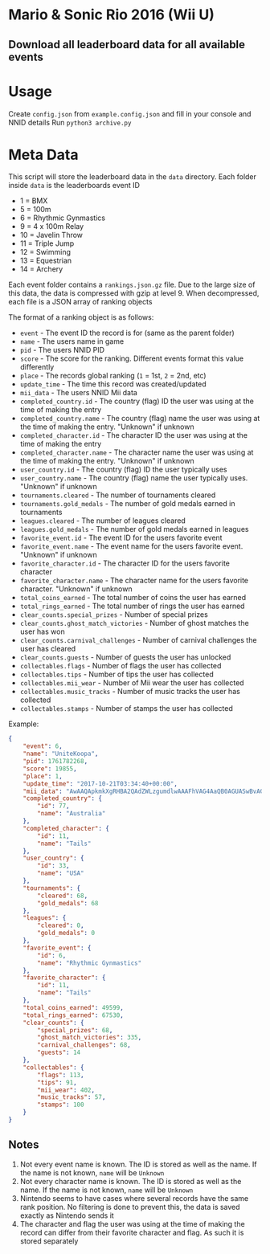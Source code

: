 # Mario & Sonic Rio 2016 (Wii U)
## Download all leaderboard data for all available events

# Usage
Create `config.json` from `example.config.json` and fill in your console and NNID details
Run `python3 archive.py`

# Meta Data
This script will store the leaderboard data in the `data` directory. Each folder inside `data` is the leaderboards event ID

- 1 = BMX
- 5 = 100m
- 6 = Rhythmic Gynmastics
- 9 = 4 x 100m Relay
- 10 = Javelin Throw
- 11 = Triple Jump
- 12 = Swimming
- 13 = Equestrian
- 14 = Archery

Each event folder contains a `rankings.json.gz` file. Due to the large size of this data, the data is compressed with gzip at level 9. When decompressed, each file is a JSON array of ranking objects

The format of a ranking object is as follows:

- `event` - The event ID the record is for (same as the parent folder)
- `name` - The users name in game
- `pid` - The users NNID PID
- `score` - The score for the ranking. Different events format this value differently
- `place` - The records global ranking (`1` = 1st, `2` = 2nd, etc)
- `update_time` - The time this record was created/updated
- `mii_data` - The users NNID Mii data
- `completed_country.id` - The country (flag) ID the user was using at the time of making the entry
- `completed_country.name` - The country (flag) name the user was using at the time of making the entry. "Unknown" if unknown
- `completed_character.id` - The character ID the user was using at the time of making the entry
- `completed_character.name` - The character name the user was using at the time of making the entry. "Unknown" if unknown
- `user_country.id` - The country (flag) ID the user typically uses
- `user_country.name` - The country (flag) name the user typically uses. "Unknown" if unknown
- `tournaments.cleared` - The number of tournaments cleared
- `tournaments.gold_medals` - The number of gold medals earned in tournaments
- `leagues.cleared` - The number of leagues cleared
- `leagues.gold_medals` - The number of gold medals earned in leagues
- `favorite_event.id` - The event ID for the users favorite event
- `favorite_event.name` - The event name for the users favorite event. "Unknown" if unknown
- `favorite_character.id` - The character ID for the users favorite character
- `favorite_character.name` - The character name for the users favorite character. "Unknown" if unknown
- `total_coins_earned` - The total number of coins the user has earned
- `total_rings_earned` - The total number of rings the user has earned
- `clear_counts.special_prizes` - Number of special prizes
- `clear_counts.ghost_match_victories` - Number of ghost matches the user has won
- `clear_counts.carnival_challenges` - Number of carnival challenges the user has cleared
- `clear_counts.guests` - Number of guests the user has unlocked
- `collectables.flags` - Number of flags the user has collected
- `collectables.tips` - Number of tips the user has collected
- `collectables.mii_wear` - Number of Mii wear the user has collected
- `collectables.music_tracks` - Number of music tracks the user has collected
- `collectables.stamps` - Number of stamps the user has collected

Example:

```json
{
	"event": 6,
	"name": "UniteKoopa",
	"pid": 1761782268,
	"score": 19855,
	"place": 1,
	"update_time": "2017-10-21T03:34:40+00:00",
	"mii_data": "AwAAQApkmkXgRHBA2QAdZWLzgumdlwAAAFhVAG4AaQB0AGUASwBvAG8AcABhAFI9AgAzByBpRBTvNEUMgRAIZg0AACkAUkhQQwBoAGEAcgBnAGUAAAAAAAAAAAAAAKYn",
	"completed_country": {
		"id": 77,
		"name": "Australia"
	},
	"completed_character": {
		"id": 11,
		"name": "Tails"
	},
	"user_country": {
		"id": 33,
		"name": "USA"
	},
	"tournaments": {
		"cleared": 68,
		"gold_medals": 68
	},
	"leagues": {
		"cleared": 0,
		"gold_medals": 0
	},
	"favorite_event": {
		"id": 6,
		"name": "Rhythmic Gynmastics"
	},
	"favorite_character": {
		"id": 11,
		"name": "Tails"
	},
	"total_coins_earned": 49599,
	"total_rings_earned": 67530,
	"clear_counts": {
		"special_prizes": 68,
		"ghost_match_victories": 335,
		"carnival_challenges": 68,
		"guests": 14
	},
	"collectables": {
		"flags": 113,
		"tips": 91,
		"mii_wear": 402,
		"music_tracks": 57,
		"stamps": 100
	}
}
```

## Notes

1. Not every event name is known. The ID is stored as well as the name. If the name is not known, `name` will be `Unknown`
2. Not every character name is known. The ID is stored as well as the name. If the name is not known, `name` will be `Unknown`
3. Nintendo seems to have cases where several records have the same rank position. No filtering is done to prevent this, the data is saved exactly as Nintendo sends it
4. The character and flag the user was using at the time of making the record can differ from their favorite character and flag. As such it is stored separately